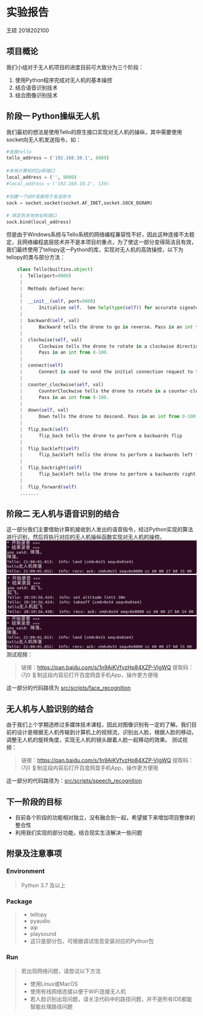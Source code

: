 # 实验报告
王硕     2018202100


## 项目概论
我们小组对于无人机项目的进度目前可大致分为三个阶段：<br>
1. 使用Python程序完成对无人机的基本操控
2. 结合语音识别技术
3. 结合图像识别技术

## 阶段一  Python操纵无人机
我们最初的想法是使用Tello的原生接口实现对无人机的操纵，其中需要使用socket向无人机发送指令，如：
```python
#连接tello
tello_address = ('192.168.10.1', 8889)

#本地计算机的Ip和端口
local_address = ('', 9000)
#local_address = ('192.168.10.2', 139)

#创建一个UDP连接用于发送命令
sock = socket.socket(socket.AF_INET,socket.SOCK_DGRAM)

# 绑定到本地地址和端口
sock.bind(local_address)
```
但是由于Windows系统与Tello系统的网络编程兼容性不好，因此这种连接不太稳定，且网络编程底层技术并不是本项目的重点，为了使这一部分变得简洁且有效，我们最终使用了tellopy这一Python的库，实现对无人机的高效操控，以下为tellopy的类与部分方法：
```python
    class Tello(builtins.object)
     |  Tello(port=9000)
     |
     |  Methods defined here:
     |
     |  __init__(self, port=9000)
     |      Initialize self.  See help(type(self)) for accurate signature.
     |
     |  backward(self, val)
     |      Backward tells the drone to go in reverse. Pass in an int from 0-100.
     |
     |  clockwise(self, val)
     |      Clockwise tells the drone to rotate in a clockwise direction.
     |      Pass in an int from 0-100.
     |
     |  connect(self)
     |      Connect is used to send the initial connection request to the drone.
     |
     |  counter_clockwise(self, val)
     |      CounterClockwise tells the drone to rotate in a counter-clockwise direction.
     |      Pass in an int from 0-100.
     |
     |  down(self, val)
     |      Down tells the drone to descend. Pass in an int from 0-100.
     |
     |  flip_back(self)
     |      flip_back tells the drone to perform a backwards flip
     |
     |  flip_backleft(self)
     |      flip_backleft tells the drone to perform a backwards left flip
     |
     |  flip_backright(self)
     |      flip_backleft tells the drone to perform a backwards right flip
     |
     |  flip_forward(self)
     .......
```
## 阶段二 无人机与语音识别的结合
这一部分我们主要借助计算机接收到人发出的语音指令，经过Python实现的算法进行识别，然后将执行对应的无人机操纵函数实现对无人机的操控。<br>
![avatar](extra/语音测试1.png)<br>
![avatar](extra/语音测试2.png)<br>
![](2018202100/extra/语音测试1.png)
测试视频：
> 链接：https://pan.baidu.com/s/1n9AiKVfvzHp84XZP-VlgWQ 
提取码：i7j0 
复制这段内容后打开百度网盘手机App，操作更方便哦

这一部分的代码路径为 [src/scripts/face_recognition](src/scripts/face_recognition)

## 无人机与人脸识别的结合
由于我们上个学期选修过多媒体技术课程，因此对图像识别有一定的了解。我们目前的设计是根据无人机传输到计算机上的视频流，识别出人脸，根据人脸的移动，调整无人机的旋转角度，实现无人机的镜头跟着人脸一起移动的效果。
测试视频：
> 链接：https://pan.baidu.com/s/1n9AiKVfvzHp84XZP-VlgWQ 
提取码：i7j0 
复制这段内容后打开百度网盘手机App，操作更方便哦

这一部分的代码路径为：[src/scripts/speech_recognition](src/scripts/speech_recognition)

## 下一阶段的目标
* 目前各个阶段的功能相对独立，没有融合到一起，希望接下来增加项目整体的整合性
* 利用我们实现的部分功能，结合现实生活解决一些问题

## 附录及注意事项
### Environment
> Python 3.7 及以上
### Package
>- tellopy
>- pyaudio
>- aip
>- playsound
>- 这只是部分包，可根据调试信息安装对应的Python包
### Run
>若出现网络问题，请尝试以下方法
> - 使用Linux或MacOS
> - 使用有线网络连接以便于WiFi连接无人机
> - 若人脸识别出现问题，请关注代码中的路径问题，并不是所有IDE都能智能处理路径问题
